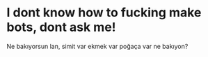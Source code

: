 # I dont know how to fucking make bots, dont ask me!
Ne bakıyorsun lan, simit var ekmek var poğaça var ne bakıyon?
